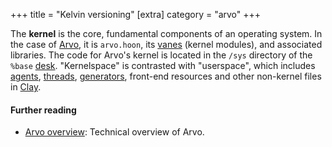 +++
title = "Kelvin versioning"
[extra]
category = "arvo"
+++

The **kernel** is the core, fundamental components of an operating system. In
the case of [Arvo](/reference/glossary/arvo), it is `arvo.hoon`, its
[vanes](/reference/glossary/vane) (kernel modules), and associated libraries.
The code for Arvo's kernel is located in the `/sys` directory of the `%base`
[desk](/reference/glossary/desk). "Kernelspace" is contrasted with "userspace",
which includes [agents](/reference/glossary/agent),
[threads](/reference/glossary/thread),
[generators](/reference/glossary/generator), front-end resources and other
non-kernel files in [Clay](/reference/glossary/clay).

#### Further reading

- [Arvo overview](/reference/arvo/overview): Technical overview of Arvo.
